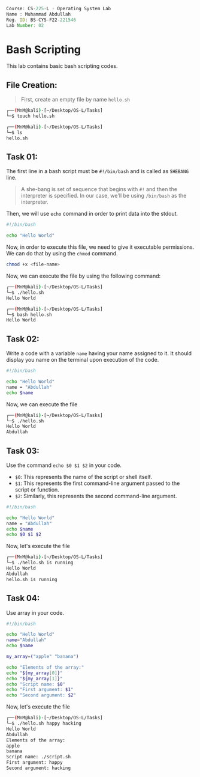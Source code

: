 ```jsx
Course: CS-225-L - Operating System Lab
Name : Muhammad Abdullah
Reg. ID: BS-CYS-F22-221546
Lab Number: 02
```

# Bash Scripting

This lab contains basic bash scripting codes.

## File Creation:
> First, create an empty file by name `hello.sh`

```bash
┌──(MnM@kali)-[~/Desktop/OS-L/Tasks]
└─$ touch hello.sh

┌──(MnM@kali)-[~/Desktop/OS-L/Tasks]
└─$ ls
hello.sh
```

## Task 01:

The first line in a bash script must be `#!/bin/bash` and is called as `SHEBANG` line.

> A she-bang is set of sequence that begins with `#!` and then the interpreter is specified. In our case, we'll be using `/bin/bash` as the interpreter.

Then, we will use `echo` command in order to print data into the stdout.

```bash
#!/bin/bash

echo "Hello World"
```

Now, in order to execute this file, we need to give it executable permissions. We can do that by using the `chmod` command.

```bash
chmod +x <file-name>
```

Now, we can execute the file by using the following command:

```bash
┌──(MnM@kali)-[~/Desktop/OS-L/Tasks]
└─$ ./hello.sh
Hello World

┌──(MnM@kali)-[~/Desktop/OS-L/Tasks]
└─$ bash hello.sh
Hello World
```

## Task 02:

Write a code with a variable `name` having your name assigned to it. It should display you name on the terminal upon execution of the code.
```bash
#!/bin/bash

echo "Hello World"
name = "Abdullah"
echo $name
```

Now, we can execute the file

```bash
┌──(MnM@kali)-[~/Desktop/OS-L/Tasks]
└─$ ./hello.sh
Hello World
Abdullah
```

## Task 03:

Use the command `echo $0 $1 $2` in your code.
- `$0`: This represents the name of the script or shell itself.
- `$1`: This represents the first command-line argument passed to the script or function.
- `$2`: Similarly, this represents the second command-line argument.

```bash
#!/bin/bash

echo "Hello World"
name = "Abdullah"
echo $name
echo $0 $1 $2
```

Now, let's execute the file

```bash
┌──(MnM@kali)-[~/Desktop/OS-L/Tasks]
└─$ ./hello.sh is running
Hello World
Abdullah
hello.sh is running
```

## Task 04:

Use array in your code.

```bash
#!/bin/bash

echo "Hello World"
name="Abdullah"
echo $name

my_array=("apple" "banana")

echo "Elements of the array:"
echo "${my_array[0]}" 
echo "${my_array[1]}" 
echo "Script name: $0"
echo "First argument: $1"
echo "Second argument: $2"
```

Now, let's execute the file

```bash
┌──(MnM@kali)-[~/Desktop/OS-L/Tasks]
└─$ ./hello.sh happy hacking
Hello World
Abdullah
Elements of the array:
apple
banana
Script name: ./script.sh
First argument: happy
Second argument: hacking
```
